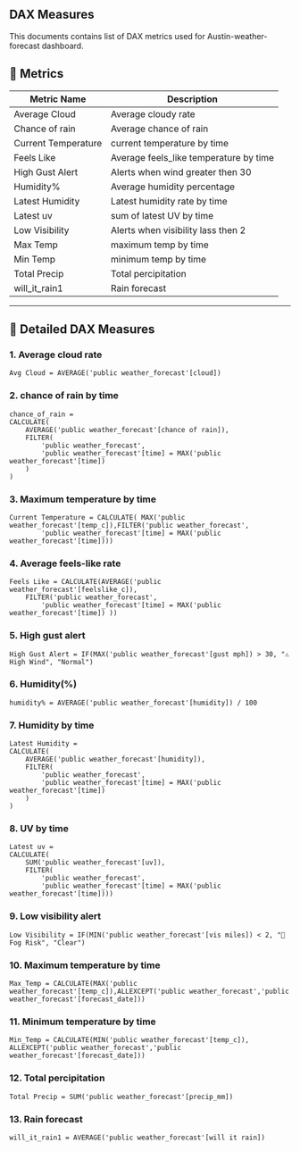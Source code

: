 ## DAX Measures
This documents contains list of DAX metrics used for Austin-weather-forecast dashboard.

## 🔢 Metrics
| Metric Name             | Description                                        |
|---------|-------------------------------------------------|
| Average Cloud              |  Average cloudy rate |
| Chance of rain             | Average chance of rain |
| Current Temperature        |  current temperature by time |
| Feels Like                |  Average feels_like temperature by time |
| High Gust Alert            |  Alerts when wind greater then 30|
| Humidity%                   | Average humidity percentage |
| Latest Humidity             |  Latest humidity rate by time |
| Latest uv                   |  sum of latest UV by time|
| Low Visibility              |  Alerts when visibility lass then 2|
| Max Temp                     | maximum temp by time |
| Min Temp                     |  minimum temp by time |
| Total Precip                 |  Total percipitation|
|will_it_rain1                 |Rain forecast|
---

## 🔢 Detailed DAX Measures

### 1. **Average cloud rate**
```DAX
Avg Cloud = AVERAGE('public weather_forecast'[cloud])
```
### 2. **chance of rain by time**
```DAX
chance_of_rain = 
CALCULATE(
    AVERAGE('public weather_forecast'[chance of rain]),
    FILTER(
        'public weather_forecast',
        'public weather_forecast'[time] = MAX('public weather_forecast'[time])
    )
)
```
### 3. **Maximum temperature by time**
```DAX
Current Temperature = CALCULATE( MAX('public weather_forecast'[temp_c]),FILTER('public weather_forecast',
        'public weather_forecast'[time] = MAX('public weather_forecast'[time])))
```
### 4. **Average feels-like rate**
```DAX
Feels Like = CALCULATE(AVERAGE('public weather_forecast'[feelslike_c]),
    FILTER('public weather_forecast',
        'public weather_forecast'[time] = MAX('public weather_forecast'[time]) ))
```
### 5. **High gust alert**
```DAX
High Gust Alert = IF(MAX('public weather_forecast'[gust mph]) > 30, "⚠️ High Wind", "Normal")
```
### 6. **Humidity(%)**
```DAX
humidity% = AVERAGE('public weather_forecast'[humidity]) / 100
```

### 7. **Humidity by time**
```DAX
Latest Humidity = 
CALCULATE(
    AVERAGE('public weather_forecast'[humidity]),
    FILTER(
        'public weather_forecast',
        'public weather_forecast'[time] = MAX('public weather_forecast'[time])
    )
)
```

### 8. **UV by time**
```DAX
Latest uv = 
CALCULATE(
    SUM('public weather_forecast'[uv]),
    FILTER(
        'public weather_forecast',
        'public weather_forecast'[time] = MAX('public weather_forecast'[time])))
```
### 9. **Low visibility alert**
```DAX
Low Visibility = IF(MIN('public weather_forecast'[vis miles]) < 2, "🚨 Fog Risk", "Clear")
```

### 10. **Maximum temperature by time**
```DAX
Max_Temp = CALCULATE(MAX('public weather_forecast'[temp_c]),ALLEXCEPT('public weather_forecast','public weather_forecast'[forecast_date]))
```
### 11. **Minimum temperature by time**
```DAX
Min_Temp = CALCULATE(MIN('public weather_forecast'[temp_c]), ALLEXCEPT('public weather_forecast','public weather_forecast'[forecast_date]))
```
### 12. **Total percipitation**
```DAX
Total Precip = SUM('public weather_forecast'[precip_mm])
```

### 13. **Rain forecast**
```DAX
will_it_rain1 = AVERAGE('public weather_forecast'[will it rain])
```
